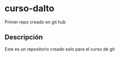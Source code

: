# curso-dalto
Primer repo creado en git hub
## Descripción
Este es un repositorio creado solo para el curso de git
